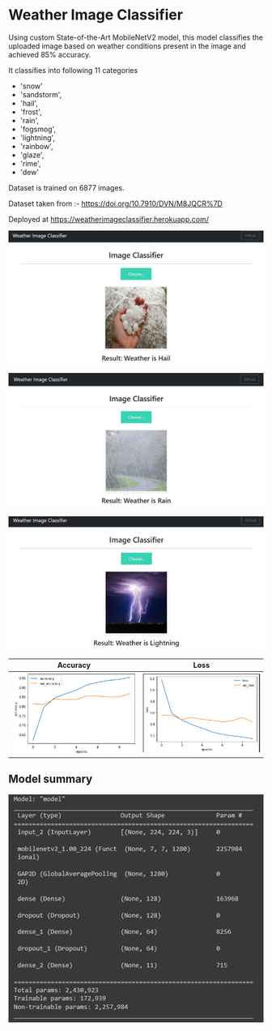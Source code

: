# Weather Image Classifier
Using custom State-of-the-Art MobileNetV2 model, this model classifies the uploaded image based on weather conditions present in the image and achieved 85% accuracy.
 
It classifies into following 11 categories
- 'snow'
- 'sandstorm',
- 'hail',
- 'frost',
- 'rain',
- 'fogsmog',
- 'lightning',
- 'rainbow',
- 'glaze',
- 'rime',
- 'dew'

Dataset is trained on 6877 images.

Dataset taken from :- https://doi.org/10.7910/DVN/M8JQCR%7D

Deployed at https://weatherimageclassifier.herokuapp.com/

![Hail](readmeFiles/hail.png)

![Rain](readmeFiles/rain.png)

![Lightning](readmeFiles/lightning.png)

Accuracy                  |  Loss
:-------------------------:|:-------------------------:
![](readmeFiles/accuracycurve.png)       | ![](readmeFiles/losscurve.png)

## Model summary
![image](readmeFiles/modelsummary.png)
